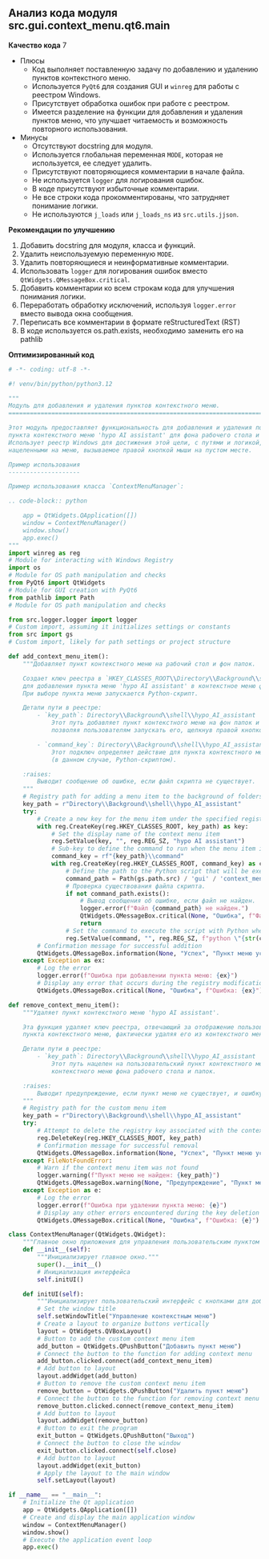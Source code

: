 ## Анализ кода модуля src.gui.context_menu.qt6.main

**Качество кода**
7
-  Плюсы
    -  Код выполняет поставленную задачу по добавлению и удалению пунктов контекстного меню.
    -  Используется `PyQt6` для создания GUI и `winreg` для работы с реестром Windows.
    -  Присутствует обработка ошибок при работе с реестром.
    -  Имеется разделение на функции для добавления и удаления пунктов меню, что улучшает читаемость и возможность повторного использования.
-  Минусы
    -  Отсутствуют docstring для модуля.
    -  Используется глобальная переменная `MODE`, которая не используется, ее следует удалить.
    -  Присутствуют повторяющиеся комментарии в начале файла.
    -  Не используется `logger` для логирования ошибок.
    -  В коде присутствуют избыточные комментарии.
    -  Не все строки кода прокомментированы, что затрудняет понимание логики.
    -  Не используются `j_loads` или `j_loads_ns` из `src.utils.jjson`.

**Рекомендации по улучшению**
1.  Добавить docstring для модуля, класса и функций.
2.  Удалить неиспользуемую переменную `MODE`.
3.  Удалить повторяющиеся и неинформативные комментарии.
4.  Использовать `logger` для логирования ошибок вместо `QtWidgets.QMessageBox.critical`.
5.  Добавить комментарии ко всем строкам кода для улучшения понимания логики.
6.  Переработать обработку исключений, используя `logger.error` вместо вывода окна сообщения.
7.  Переписать все комментарии в формате reStructuredText (RST)
8.  В коде используется os.path.exists, необходимо заменить его на pathlib

**Оптимизированный код**
```python
# -*- coding: utf-8 -*-

#! venv/bin/python/python3.12

"""
Модуль для добавления и удаления пунктов контекстного меню.
=========================================================================================

Этот модуль предоставляет функциональность для добавления и удаления пользовательского
пункта контекстного меню 'hypo AI assistant' для фона рабочего стола и папок.
Использует реестр Windows для достижения этой цели, с путями и логикой,
нацеленными на меню, вызываемое правой кнопкой мыши на пустом месте.

Пример использования
--------------------

Пример использования класса `ContextMenuManager`:

.. code-block:: python

    app = QtWidgets.QApplication([])
    window = ContextMenuManager()
    window.show()
    app.exec()
"""
import winreg as reg
# Module for interacting with Windows Registry
import os
# Module for OS path manipulation and checks
from PyQt6 import QtWidgets
# Module for GUI creation with PyQt6
from pathlib import Path
# Module for OS path manipulation and checks

from src.logger.logger import logger
# Custom import, assuming it initializes settings or constants
from src import gs
# Custom import, likely for path settings or project structure

def add_context_menu_item():
    """Добавляет пункт контекстного меню на рабочий стол и фон папок.

    Создает ключ реестра в `HKEY_CLASSES_ROOT\\Directory\\Background\\shell`
    для добавления пункта меню 'hypo AI assistant' в контекстное меню фона проводника Windows.
    При выборе пункта меню запускается Python-скрипт.

    Детали пути в реестре:
        - `key_path`: Directory\\Background\\shell\\hypo_AI_assistant
            Этот путь добавляет пункт контекстного меню на фон папок и рабочего стола,
            позволяя пользователям запускать его, щелкнув правой кнопкой мыши на пустом месте.

        - `command_key`: Directory\\Background\\shell\\hypo_AI_assistant\\command
            Этот подключ определяет действие для пункта контекстного меню и связывает его со скриптом
            (в данном случае, Python-скриптом).

    :raises:
        Выводит сообщение об ошибке, если файл скрипта не существует.
    """
    # Registry path for adding a menu item to the background of folders and the desktop
    key_path = r"Directory\\Background\\shell\\hypo_AI_assistant"
    try:
        # Create a new key for the menu item under the specified registry path
        with reg.CreateKey(reg.HKEY_CLASSES_ROOT, key_path) as key:
            # Set the display name of the context menu item
            reg.SetValue(key, "", reg.REG_SZ, "hypo AI assistant")
            # Sub-key to define the command to run when the menu item is selected
            command_key = rf"{key_path}\\command"
            with reg.CreateKey(reg.HKEY_CLASSES_ROOT, command_key) as command:
                # Define the path to the Python script that will be executed
                command_path = Path(gs.path.src) / 'gui' / 'context_menu' / 'main.py'
                # Проверка существования файла скрипта.
                if not command_path.exists():
                    # Вывод сообщения об ошибке, если файл не найден.
                    logger.error(f"Файл {command_path} не найден.")
                    QtWidgets.QMessageBox.critical(None, "Ошибка", f"Файл {command_path} не найден.")
                    return
                # Set the command to execute the script with Python when the context menu item is clicked
                reg.SetValue(command, "", reg.REG_SZ, f"python \"{str(command_path)}\" \"%1\"")
        # Confirmation message for successful addition
        QtWidgets.QMessageBox.information(None, "Успех", "Пункт меню успешно добавлен!")
    except Exception as ex:
        # Log the error
        logger.error(f"Ошибка при добавлении пункта меню: {ex}")
        # Display any error that occurs during the registry modification
        QtWidgets.QMessageBox.critical(None, "Ошибка", f"Ошибка: {ex}")

def remove_context_menu_item():
    """Удаляет пункт контекстного меню 'hypo AI assistant'.

    Эта функция удаляет ключ реестра, отвечающий за отображение пользовательского
    пункта контекстного меню, фактически удаляя его из контекстного меню фона.

    Детали пути в реестре:
        - `key_path`: Directory\\Background\\shell\\hypo_AI_assistant
            Этот путь нацелен на пользовательский пункт контекстного меню и удаляет его из
            контекстного меню фона рабочего стола и папок.

    :raises:
        Выводит предупреждение, если пункт меню не существует, и ошибку, если операция не удалась.
    """
    # Registry path for the custom menu item
    key_path = r"Directory\\Background\\shell\\hypo_AI_assistant"
    try:
        # Attempt to delete the registry key associated with the context menu item
        reg.DeleteKey(reg.HKEY_CLASSES_ROOT, key_path)
        # Confirmation message for successful removal
        QtWidgets.QMessageBox.information(None, "Успех", "Пункт меню успешно удален!")
    except FileNotFoundError:
        # Warn if the context menu item was not found
        logger.warning(f"Пункт меню не найден: {key_path}")
        QtWidgets.QMessageBox.warning(None, "Предупреждение", "Пункт меню не найден.")
    except Exception as e:
        # Log the error
        logger.error(f"Ошибка при удалении пункта меню: {e}")
        # Display any other errors encountered during the key deletion
        QtWidgets.QMessageBox.critical(None, "Ошибка", f"Ошибка: {e}")

class ContextMenuManager(QtWidgets.QWidget):
    """Главное окно приложения для управления пользовательским пунктом контекстного меню."""
    def __init__(self):
        """Инициализирует главное окно."""
        super().__init__()
        # Инициализация интерфейса
        self.initUI()

    def initUI(self):
        """Инициализирует пользовательский интерфейс с кнопками для добавления, удаления и выхода."""
        # Set the window title
        self.setWindowTitle("Управление контекстным меню")
        # Create a layout to organize buttons vertically
        layout = QtWidgets.QVBoxLayout()
        # Button to add the custom context menu item
        add_button = QtWidgets.QPushButton("Добавить пункт меню")
        # Connect the button to the function for adding context menu
        add_button.clicked.connect(add_context_menu_item)
        # Add button to layout
        layout.addWidget(add_button)
        # Button to remove the custom context menu item
        remove_button = QtWidgets.QPushButton("Удалить пункт меню")
        # Connect the button to the function for removing context menu
        remove_button.clicked.connect(remove_context_menu_item)
        # Add button to layout
        layout.addWidget(remove_button)
        # Button to exit the program
        exit_button = QtWidgets.QPushButton("Выход")
        # Connect the button to close the window
        exit_button.clicked.connect(self.close)
        # Add button to layout
        layout.addWidget(exit_button)
        # Apply the layout to the main window
        self.setLayout(layout)

if __name__ == "__main__":
    # Initialize the Qt application
    app = QtWidgets.QApplication([])
    # Create and display the main application window
    window = ContextMenuManager()
    window.show()
    # Execute the application event loop
    app.exec()